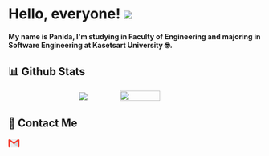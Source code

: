 # Hello, everyone! <img src="https://raw.githubusercontent.com/MartinHeinz/MartinHeinz/master/wave.gif" width="30px">
#### My name is Panida, I'm studying in Faculty of Engineering and majoring in Software Engineering at Kasetsart University :nerd_face:.
## :bar_chart: Github Stats
<p align="center">
  <img align="center" src="https://github-readme-stats.vercel.app/api?username=PanidaOun&show_icons=true&theme=material-palenight&line_height=21"/>
  <a href="https://github.com/anuraghazra/github-readme-stats">
    <img align="center" width="40%" height="20%" src="https://github-readme-stats.vercel.app/api/top-langs/?username=PanidaOun&langs_count=8&layout=compact&theme=buefy" />
  </a>
</p>

## :postbox: Contact Me
[<img align="left" width="22px" color="red" src="image/gmail.svg" />][e-mail]

[e-mail]: mailto:%20panida.ou@ku.th